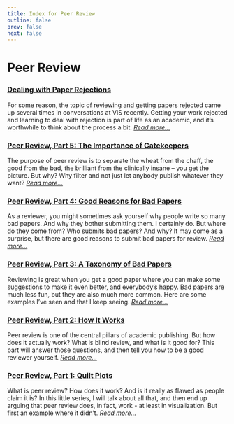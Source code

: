 ```yaml
---
title: Index for Peer Review
outline: false
prev: false
next: false
---
```


# Peer Review

### <a href="/blog/2016/dealing-with-paper-rejections">Dealing with Paper Rejections</a>
For some reason, the topic of reviewing and getting papers rejected came up several times in conversations at VIS recently. Getting your work rejected and learning to deal with rejection is part of life as an academic, and it’s worthwhile to think about the process a bit. _<a href="/blog/2016/dealing-with-paper-rejections">Read more…</a>_

### <a href="/blog/2014/peer-review-part-5-the-importance-of-gatekeepers">Peer Review, Part 5: The Importance of Gatekeepers</a>
The purpose of peer review is to separate the wheat from the chaff, the good from the bad, the brilliant from the clinically insane – you get the picture. But why? Why filter and not just let anybody publish whatever they want? _<a href="/blog/2014/peer-review-part-5-the-importance-of-gatekeepers">Read more…</a>_

### <a href="/blog/2014/4-good-reasons-for-bad-papers">Peer Review, Part 4: Good Reasons for Bad Papers</a>
As a reviewer, you might sometimes ask yourself why people write so many bad papers. And why they bother submitting them. I certainly do. But where do they come from? Who submits bad papers? And why? It may come as a surprise, but there are good reasons to submit bad papers for review. _<a href="/blog/2014/4-good-reasons-for-bad-papers">Read more…</a>_

### <a href="/blog/2014/3-a-taxonomy-of-bad-papers">Peer Review, Part 3: A Taxonomy of Bad Papers</a>
Reviewing is great when you get a good paper where you can make some suggestions to make it even better, and everybody’s happy. Bad papers are much less fun, but they are also much more common. Here are some examples I’ve seen and that I keep seeing. _<a href="/blog/2014/3-a-taxonomy-of-bad-papers">Read more…</a>_

### <a href="/blog/2014/2-how-it-works">Peer Review, Part 2: How It Works</a>
Peer review is one of the central pillars of academic publishing. But how does it actually work? What is blind review, and what is it good for? This part will answer those questions, and then tell you how to be a good reviewer yourself. _<a href="/blog/2014/2-how-it-works">Read more…</a>_

### <a href="/blog/2014/1-quilt-plots">Peer Review, Part 1: Quilt Plots</a>
What is peer review? How does it work? And is it really as flawed as people claim it is? In this little series, I will talk about all that, and then end up arguing that peer review does, in fact, work - at least in visualization. But first an example where it didn’t. _<a href="/blog/2014/1-quilt-plots">Read more…</a>_

